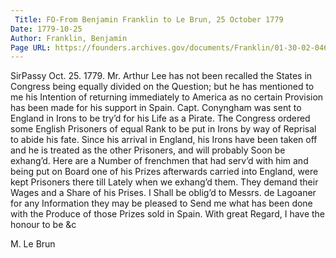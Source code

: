 ```yaml
---
 Title: FO-From Benjamin Franklin to Le Brun, 25 October 1779
Date: 1779-10-25
Author: Franklin, Benjamin
Page URL: https://founders.archives.gov/documents/Franklin/01-30-02-0465
---
```


SirPassy Oct. 25. 1779.
Mr. Arthur Lee has not been recalled the States in Congress being equally divided on the Question; but he has mentioned to me his Intention of returning immediately to America as no certain Provision has been made for his support in Spain.
Capt. Conyngham was sent to England in Irons to be try’d for his Life as a Pirate. The Congress ordered some English Prisoners of equal Rank to be put in Irons by way of Reprisal to abide his fate. Since his arrival in England, his Irons have been taken off and he is treated as the other Prisoners, and will probably Soon be exhang’d. Here are a Number of frenchmen that had serv’d with him and being put on Board one of his Prizes afterwards carried into England, were kept Prisoners there till Lately when we exhang’d them. They demand their Wages and a Share of his Prises. I Shall be oblig’d to Messrs. de Lagoaner for any Information they may be pleased to Send me what has been done with the Produce of those Prizes sold in Spain. With great Regard, I have the honour to be &c

M. Le Brun


